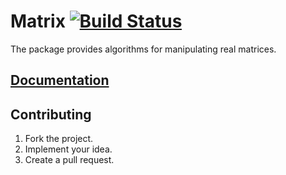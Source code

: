 # Matrix [![Build Status][travis-svg]][travis-url]

The package provides algorithms for manipulating real matrices.

## [Documentation][docs]

## Contributing

1. Fork the project.
2. Implement your idea.
3. Create a pull request.

[travis-svg]: https://travis-ci.org/stainless-steel/matrix.svg?branch=master
[travis-url]: https://travis-ci.org/stainless-steel/matrix
[docs]: https://stainless-steel.github.io/matrix
